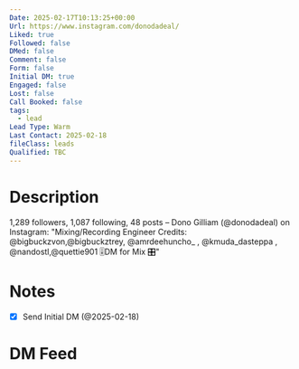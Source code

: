 ```yaml
---
Date: 2025-02-17T10:13:25+00:00
Url: https://www.instagram.com/donodadeal/
Liked: true
Followed: false
DMed: false
Comment: false
Form: false
Initial DM: true
Engaged: false
Lost: false
Call Booked: false
tags:
  - lead
Lead Type: Warm
Last Contact: 2025-02-18
fileClass: leads
Qualified: TBC
---
```

# Description
1,289 followers, 1,087 following, 48 posts – Dono Gilliam (@donodadeal) on Instagram: "Mixing/Recording Engineer
Credits: @bigbuckzvon,@bigbuckztrey, @amrdeehuncho_ , @kmuda_dasteppa , @nandostl,@quettie901
🎚️DM for Mix 🎛️"
# Notes
- [x] Send Initial DM (@2025-02-18)
# DM Feed